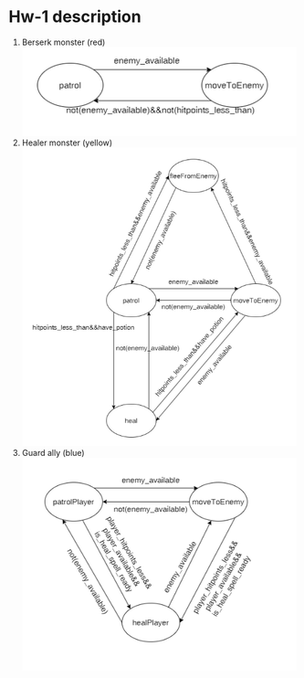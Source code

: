 # Hw-1 description
1. Berserk monster (red)
![berserk](./image/berserk.png)
2. Healer monster (yellow)
![monster_healer](./image/monster_healer.png)
3. Guard ally (blue)
![guard](./image/guard.png)
